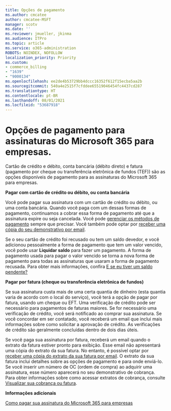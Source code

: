 ```yaml
---
title: Opções de pagamento
ms.author: cmcatee
author: cmcatee-MSFT
manager: scotv
ms.date: ''
ms.reviewer: jmueller, jkinma
ms.audience: ITPro
ms.topic: article
ms.service: o365-administration
ROBOTS: NOINDEX, NOFOLLOW
localization_priority: Priority
ms.custom:
- commerce_billing
- "1639"
- "9000134"
ms.openlocfilehash: ee2de4b53729bb4dccc16352f612f15ecba5aa2b
ms.sourcegitcommit: 540a4e2515f7cfddee65519046454fc4437cd287
ms.translationtype: HT
ms.contentlocale: pt-BR
ms.lasthandoff: 08/01/2021
ms.locfileid: "53687918"
---
```

# <a name="payment-options-for-microsoft-365-for-business-subscriptions"></a>Opções de pagamento para assinaturas do Microsoft 365 para empresas.
  
Cartão de crédito e débito, conta bancária (débito direto) e fatura (pagamento por cheque ou transferência eletrônica de fundos (TEF)) são as opções disponíveis de pagamento para as assinaturas do Microsoft 365 para empresas.
  
**Pagar com cartão de crédito ou débito, ou conta bancária**
  
Você pode pagar sua assinatura com um cartão de crédito ou débito, ou uma conta bancária. Quando você paga com um dessas formas de pagamento, continuamos a cobrar essa forma de pagamento até que a assinatura expire ou seja cancelada. Você pode [gerenciar os métodos de pagamento](/microsoft-365/commerce/billing-and-payments/manage-payment-methods) sempre que precisar. Você também pode optar por [receber uma cópia do seu demonstrativo por email](/microsoft-365/commerce/billing-and-payments/view-your-bill-or-invoice#receive-a-copy-of-your-billing-statement-in-email).

Se o seu cartão de crédito foi recusado ou tem um saldo devedor, e você adicionou pessoalmente a forma de pagamento que tem um valor vencido, você pode usar **Liquidar saldo** para fazer um pagamento. A forma de pagamento usada para pagar o valor vencido se torna a nova forma de pagamento para todas as assinaturas que usaram a forma de pagamento recusada. Para obter mais informações, confira [E se eu tiver um saldo pendente?](/microsoft-365/commerce/billing-and-payments/pay-for-your-subscription#what-if-i-have-an-outstanding-balance)

**Pagar por fatura (cheque ou transferência eletrônica de fundos)**
  
Se sua assinatura custa mais de uma certa quantia de dinheiro (esta quantia varia de acordo com o local do serviço), você terá a opção de pagar por fatura, usando um cheque ou EFT. Uma verificação de crédito pode ser necessário para pagamentos de faturas maiores. Se for necessário uma verificação de crédito, você será notificado ao comprar sua assinatura. Se você concordar em ser contatado, você receberá um email que inclui mais informações sobre como solicitar a aprovação de crédito. As verificações de crédito são geralmente concluídas dentro de dois dias úteis.

Se você paga sua assinatura por fatura, receberá um email quando o extrato da fatura estiver pronto para exibição. Esse email não apresentará uma cópia do extrato da sua fatura. No entanto, é possível optar por [receber uma cópia do extrato da sua fatura por email](/microsoft-365/commerce/billing-and-payments/view-your-bill-or-invoice#receive-a-copy-of-your-billing-statement-in-email). O extrato da sua fatura inclui detalhes sobre as opções de pagamento e para onde enviá-lo. Se você inserir um número de OC (ordem de compra) ao adquirir uma assinatura, esse número aparecerá no seu demonstrativo de cobrança. Para obter informações sobre como acessar extratos de cobrança, consulte [Visualizar sua cobrança ou fatura](/microsoft-365/commerce/billing-and-payments/view-your-bill-or-invoice).
  
**Informações adicionais**
  
[Como pagar sua assinatura do Microsoft 365 para empresas](/microsoft-365/commerce/billing-and-payments/pay-for-your-subscription)